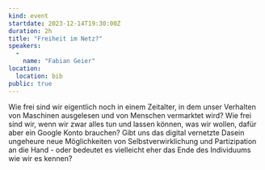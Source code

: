 ```yaml
---
kind: event
startdate: 2023-12-14T19:30:00Z
duration: 2h
title: "Freiheit im Netz?"
speakers:
  -
    name: "Fabian Geier"
location:
  location: bib
public: true
---
```

Wie frei sind wir eigentlich noch in einem Zeitalter, in dem unser Verhalten
von Maschinen ausgelesen und von Menschen vermarktet wird? Wie frei sind wir,
wenn wir zwar alles tun und lassen können, was wir wollen, dafür aber ein
Google Konto brauchen? Gibt uns das digital vernetzte Dasein ungeheure neue
Möglichkeiten von Selbstverwirklichung und Partizipation an die Hand - oder
bedeutet es vielleicht eher das Ende des Individuums wie wir es kennen?
